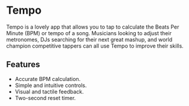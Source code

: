 Tempo
=====

Tempo is a lovely app that allows you to tap to calculate the Beats Per Minute (BPM) or tempo of a song.
Musicians looking to adjust their metronomes, DJs searching for their next great mashup, and world champion competitive tappers can all use Tempo to improve their skills.

Features
----

* Accurate BPM calculation.
* Simple and intuitive controls.
* Visual and tactile feedback.
* Two-second reset timer.
